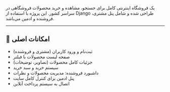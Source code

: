 

یک فروشگاه اینترنتی کامل برای جستجو، مشاهده و خرید محصولات فروشگاهی در سراسر کشور. این پروژه با استفاده از Django  طراحی شده و شامل پنل مشتری، فروشنده و ادمین می‌باشد.

---

## 🎯 امکانات اصلی

- ثبت‌نام و ورود کاربران (مشتری و فروشنده)
- صفحه لیست محصولات با فیلتر 
- جزئیات کامل محصولات (تصاویر، توضیحات)
- سیستم خرید و سبد خرید
- داشبورد فروشنده: مدیریت محصولات و نظرات
- پنل ادمین برای کنترل کامل سایت
- اتصال به سیستم پرداخت آنلاین 
